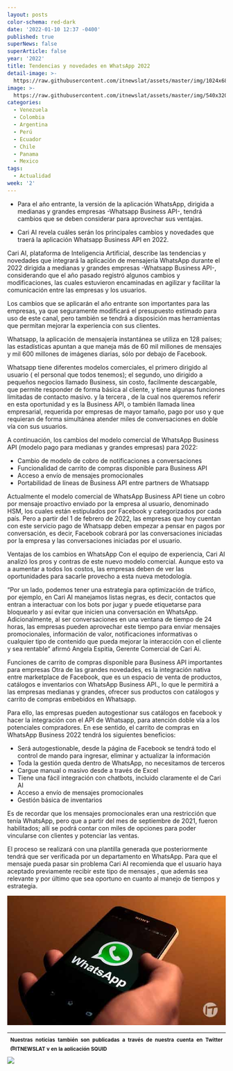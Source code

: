```yaml
---
layout: posts
color-schema: red-dark
date: '2022-01-10 12:37 -0400'
published: true
superNews: false
superArticle: false
year: '2022'
title: Tendencias y novedades en WhatsApp 2022
detail-image: >-
  https://raw.githubusercontent.com/itnewslat/assets/master/img/1024x680/whatsapp-g.jpg
image: >-
  https://raw.githubusercontent.com/itnewslat/assets/master/img/540x320/whatsapp-p.jpg
categories:
  - Venezuela
  - Colombia
  - Argentina
  - Perú
  - Ecuador
  - Chile
  - Panama
  - Mexico
tags:
  - Actualidad
week: '2'
---
```

- Para el año entrante, la versión de la aplicación WhatsApp, dirigida a medianas y grandes empresas -Whatsapp Business API-, tendrá cambios que se deben considerar para aprovechar sus ventajas.

- Cari AI revela cuáles serán los principales cambios y novedades que traerá la aplicación Whatsapp Business API en 2022.

Cari AI, plataforma de Inteligencia Artificial, describe las tendencias y novedades que integrará la aplicación de mensajería WhatsApp durante el 2022 dirigida a medianas y grandes empresas -Whatsapp Business API-, considerando que el año pasado registró algunos cambios y modificaciones, las cuales estuvieron encaminadas en agilizar y facilitar la comunicación entre las empresas y los usuarios.

Los cambios que se aplicarán  el año entrante son importantes para las empresas, ya que seguramente modificará el presupuesto estimado para uso de este canal, pero también se tendrá a disposición mas herramientas que permitan mejorar la experiencia con sus clientes.

Whatsapp,  la aplicación de mensajería instantánea se utiliza en 128 países; las estadísticas apuntan a que maneja más de 60 mil millones de mensajes y mil 600 millones de imágenes diarias, sólo por debajo de Facebook.

Whatsapp tiene diferentes modelos comerciales, el primero dirigido al usuario ( el personal que todos tenemos); el segundo, uno dirigido a pequeños negocios llamado Business, sin costo, facilmente descargable, que permite responder de forma básica al cliente, y tiene algunas funciones limitadas de contacto masivo. y la tercera , de la cual nos queremos referir en esta oportunidad y es la Business API, o también llamada línea empresarial, requerida por empresas de mayor tamaño,  pago por uso y que requieran de forma simultánea atender miles de conversaciones en doble vía con sus usuarios.

A continuación, los cambios del modelo comercial de WhatsApp Business API (modelo pago para medianas y grandes empresas) para 2022:

- Cambio de modelo de cobro de notificaciones a conversaciones
- Funcionalidad de carrito de compras disponible para Business API
- Acceso a envío de mensajes promocionales
- Portabilidad de líneas de Business API entre partners de Whatsapp


Actualmente el modelo comercial de WhatsApp Business API tiene un cobro por mensaje proactivo enviado por la empresa al usuario, denominado HSM, los cuales están estipulados por Facebook y categorizados por cada país. Pero a partir del 1 de febrero de 2022, las empresas que hoy cuentan con este servicio pago de Whatsapp deben empezar a pensar en pagos por conversación, es decir, Facebook cobrará por las conversaciones iniciadas por la empresa y las conversaciones iniciadas por el usuario. 

Ventajas de los cambios en WhatsApp
Con el equipo de experiencia, Cari AI analizó los pros y contras de este nuevo modelo comercial. Aunque esto va a aumentar a todos los costos, las empresas deben de ver las oportunidades para sacarle provecho a esta nueva metodología.

“Por un lado, podemos tener una estrategia para optimización de tráfico, por ejemplo, en Cari AI manejamos listas negras, es decir, contactos que entran a interactuar con los bots por jugar y puede etiquetarse  para bloquearlo y así evitar que inicien una conversación en WhatsApp. Adicionalmente, al ser conversaciones en una ventana de tiempo de 24 horas, las empresas pueden aprovechar este tiempo para enviar mensajes promocionales, información de valor, notificaciones informativas o cualquier tipo de contenido que pueda mejorar la interacción con el cliente y sea rentable” afirmó Angela Espitia, Gerente Comercial de Cari Ai.

Funciones de carrito de compras disponible para Business API importantes para empresas
Otra de las grandes novedades, es la integración nativa entre  marketplace de Facebook, que es un espacio de venta de productos, catálogos e inventarios con  WhatsApp Business API., lo que le permitirá a las empresas medianas y grandes, ofrecer sus productos con catálogos y carrito de compras  embebidos en Whatsapp.

Para ello, las empresas pueden autogestionar sus catálogos en facebook y hacer la  integración con el API de Whatsapp, para atención doble vía a los potenciales compradores. 
En ese sentido, el carrito de compras en WhatsApp Business 2022 tendrá los siguientes beneficios:

- Será autogestionable, desde la página de Facebook se tendrá todo el control de mando para ingresar, eliminar y actualizar la información
- Toda la gestión queda dentro de WhatsApp, no necesitamos de terceros
- Cargue manual o masivo desde a través de Excel
- Tiene una fácil integración con chatbots, incluido claramente el de Cari AI
- Acceso a envío de mensajes promocionales
- Gestión básica de inventarios

Es de recordar que los mensajes promocionales eran una restricción que tenía WhatsApp, pero que a partir del mes de septiembre de 2021, fueron habilitados; allí se podrá contar con miles de opciones para poder vincularse con clientes y potenciar las ventas.

El proceso se realizará con una plantilla generada que posteriormente tendrá que ser verificada por un departamento en WhatsApp. Para que el mensaje pueda pasar sin problema Cari AI recomienda que el usuario haya aceptado previamente recibir este tipo de mensajes , que además sea relevante y por último que sea oportuno en cuanto al manejo de tiempos y estrategia.

![](https://raw.githubusercontent.com/itnewslat/assets/master/img/540x320/whatsapp-p.jpg)

<table style="height: 42px;" width="569">
<tbody>
<tr>
<td style="text-align: justify;"><sub><strong>Nuestras noticias también son publicadas a través de nuestra cuenta en Twitter <a href="https://twitter.com/itnewslat?lang=es">@ITNEWSLAT</a> y en la aplicación <a href="https://squidapp.co/en/">SQUID</a></strong></sub></td>
</tr>
</tbody>
</table>

<img src="https://tracker.metricool.com/c3po.jpg?hash=56f88a41e39ab42c063cc51676587a04"/>
